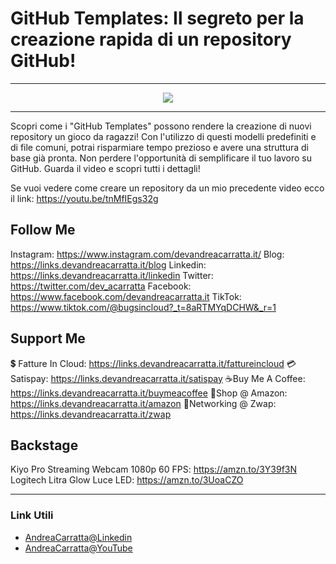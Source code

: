 # GitHub Templates: Il segreto per la creazione rapida di un repository GitHub!
 
<hr />
 
<div align="center">

<a href="https://www.youtube.com/v/lk_oNzVOU8I?version=3" target="_blank" alt="GitHub Templates: Il segreto per la creazione rapida di un repository GitHub!">

<img src="https://img.youtube.com/vi/lk_oNzVOU8I/0.jpg" />

</a>

</div>
 
<hr />
 
Scopri come i "GitHub Templates" possono rendere la creazione di nuovi repository un gioco da ragazzi! Con l'utilizzo di questi modelli predefiniti e di file comuni, potrai risparmiare tempo prezioso e avere una struttura di base già pronta. Non perdere l'opportunità di semplificare il tuo lavoro su GitHub. Guarda il video e scopri tutti i dettagli!

Se vuoi vedere come creare un repository da un mio precedente video ecco il link: https://youtu.be/tnMfIEgs32g

## Follow Me

Instagram: https://www.instagram.com/devandreacarratta.it/
Blog: https://links.devandreacarratta.it/blog 
Linkedin: https://links.devandreacarratta.it/linkedin
Twitter: https://twitter.com/dev_acarratta
Facebook: https://www.facebook.com/devandreacarratta.it
TikTok: https://www.tiktok.com/@bugsincloud?_t=8aRTMYqDCHW&_r=1 


## Support Me 


💲 Fatture In Cloud: https://links.devandreacarratta.it/fattureincloud
💳Satispay: https://links.devandreacarratta.it/satispay
☕Buy Me A Coffee: https://links.devandreacarratta.it/buymeacoffee
🛒Shop @ Amazon: https://links.devandreacarratta.it/amazon
🤝Networking @ Zwap: https://links.devandreacarratta.it/zwap


## Backstage
Kiyo Pro Streaming Webcam 1080p 60 FPS: https://amzn.to/3Y39f3N
Logitech Litra Glow Luce LED: https://amzn.to/3UoaCZO
 
<hr />
 
### Link Utili
- [AndreaCarratta@Linkedin](https://links.devandreacarratta.it/linkedin)
- [AndreaCarratta@YouTube](https://links.devandreacarratta.it/youtube)


